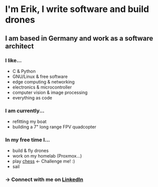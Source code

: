 # I'm Erik, I write software and build drones
## I am based in Germany and work as a software architect

### I like...
- C & Python
- GNU/Linux & free software
- edge computing & networking
- electronics & microcontroller
- computer vision & image processing
- everything as code

### I am currently...
- refitting my boat
- building a 7" long range FPV quadcopter

### In my free time I...
- build & fly drones
- work on my homelab (Proxmox...)
- play [chess](https://www.chess.com/member/thats_no_moon) <- Challenge me! :)
- sail

### -> Connect with me on [LinkedIn](https://www.linkedin.com/in/eriklautenschlaeger/)
